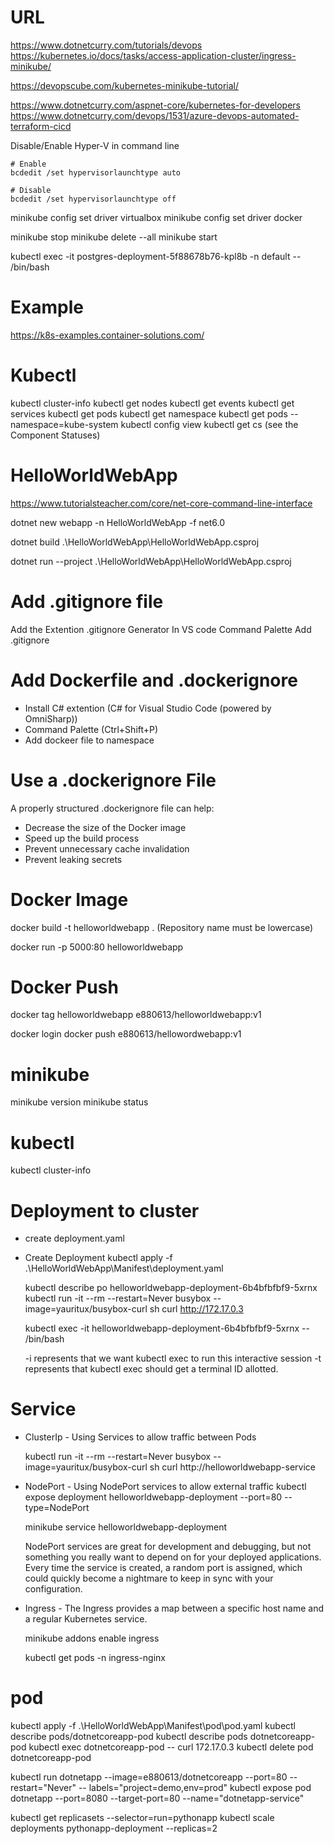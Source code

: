 # URL
https://www.dotnetcurry.com/tutorials/devops
https://kubernetes.io/docs/tasks/access-application-cluster/ingress-minikube/

https://devopscube.com/kubernetes-minikube-tutorial/

https://www.dotnetcurry.com/aspnet-core/kubernetes-for-developers
https://www.dotnetcurry.com/devops/1531/azure-devops-automated-terraform-cicd



Disable/Enable Hyper-V in command line

    # Enable
    bcdedit /set hypervisorlaunchtype auto

    # Disable
    bcdedit /set hypervisorlaunchtype off


minikube config set driver virtualbox
minikube config set driver docker

minikube stop
minikube delete --all
minikube start

kubectl exec -it postgres-deployment-5f88678b76-kpl8b -n default -- /bin/bash


# Example
https://k8s-examples.container-solutions.com/

# Kubectl
  kubectl cluster-info
  kubectl get nodes
  kubectl get events
  kubectl get services
  kubectl get pods
  kubectl get namespace
  kubectl get pods --namespace=kube-system
  kubectl config view
  kubectl get cs (see the Component Statuses)


# HelloWorldWebApp

  https://www.tutorialsteacher.com/core/net-core-command-line-interface

  dotnet new webapp  -n HelloWorldWebApp -f net6.0

  dotnet build .\HelloWorldWebApp\HelloWorldWebApp.csproj

  dotnet run --project .\HelloWorldWebApp\HelloWorldWebApp.csproj

# Add .gitignore file 
  Add the Extention .gitignore Generator
  In VS code Command Palette Add .gitignore
  
# Add Dockerfile and .dockerignore
  
  - Install C# extention (C# for Visual Studio Code (powered by OmniSharp))
  - Command Palette (Ctrl+Shift+P)
  - Add dockeer file to namespace


# Use a .dockerignore File

  A properly structured .dockerignore file can help:

  - Decrease the size of the Docker image
  - Speed up the build process
  - Prevent unnecessary cache invalidation
  - Prevent leaking secrets


# Docker Image
  
  docker build -t helloworldwebapp .    (Repository name must be lowercase) 

  docker run -p 5000:80  helloworldwebapp
  
# Docker Push

  docker tag helloworldwebapp  e880613/helloworldwebapp:v1 

  docker login
  docker push e880613/hellowordwebapp:v1

# minikube
  minikube version 
  minikube status

# kubectl 
  kubectl cluster-info


# Deployment to cluster
  - create deployment.yaml
  - Create Deployment 
    kubectl apply -f .\HelloWorldWebApp\Manifest\deployment.yaml


    kubectl describe po helloworldwebapp-deployment-6b4bfbfbf9-5xrnx
    kubectl run -it --rm --restart=Never busybox --image=yauritux/busybox-curl sh
    curl http://172.17.0.3


    kubectl exec -it helloworldwebapp-deployment-6b4bfbfbf9-5xrnx -- /bin/bash

    -i  represents that we want kubectl exec to run this interactive session
    -t  represents that kubectl exec should get a terminal ID allotted.

# Service 

  - ClusterIp - Using Services to allow traffic between Pods

    kubectl run -it --rm --restart=Never busybox --image=yauritux/busybox-curl sh
    curl http://helloworldwebapp-service

  - NodePort - Using NodePort services to allow external traffic
    kubectl expose deployment helloworldwebapp-deployment --port=80 --type=NodePort

    minikube service helloworldwebapp-deployment

    NodePort services are great for development and debugging, but not something you really want to depend on for your deployed applications. Every time the service is created, a random port is assigned, which could quickly become a nightmare to keep in sync with your configuration.

  - Ingress - The Ingress provides a map between a specific host name and a regular Kubernetes service.

    minikube addons enable ingress

    kubectl get pods -n ingress-nginx

# pod
  kubectl apply -f .\HelloWorldWebApp\Manifest\pod\pod.yaml
  kubectl describe pods/dotnetcoreapp-pod
  kubectl describe pods dotnetcoreapp-pod
  kubectl exec dotnetcoreapp-pod -- curl 172.17.0.3
  kubectl delete pod dotnetcoreapp-pod
  




kubectl run dotnetapp --image=e880613/dotnetcoreapp --port=80 --restart="Never" -- labels="project=demo,env=prod"
kubectl expose pod dotnetapp --port=8080 --target-port=80 --name="dotnetapp-service"


kubectl get replicasets --selector=run=pythonapp
kubectl scale deployments pythonapp-deployment --replicas=2